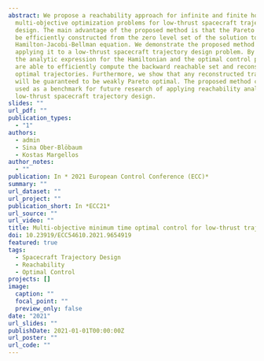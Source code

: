 ```yaml
---
abstract: We propose a reachability approach for infinite and finite horizon
  multi-objective optimization problems for low-thrust spacecraft trajectory
  design. The main advantage of the proposed method is that the Pareto front can
  be efficiently constructed from the zero level set of the solution to a
  Hamilton-Jacobi-Bellman equation. We demonstrate the proposed method by
  applying it to a low-thrust spacecraft trajectory design problem. By deriving
  the analytic expression for the Hamiltonian and the optimal control policy, we
  are able to efficiently compute the backward reachable set and reconstruct the
  optimal trajectories. Furthermore, we show that any reconstructed trajectory
  will be guaranteed to be weakly Pareto optimal. The proposed method can be
  used as a benchmark for future research of applying reachability analysis to
  low-thrust spacecraft trajectory design.
slides: ""
url_pdf: ""
publication_types:
  - "1"
authors:
  - admin
  - Sina Ober-Blöbaum
  - Kostas Margellos
author_notes:
  - ""
publication: In * 2021 European Control Conference (ECC)*
summary: ""
url_dataset: ""
url_project: ""
publication_short: In *ECC21*
url_source: ""
url_video: ""
title: Multi-objective minimum time optimal control for low-thrust trajectory design
doi: 10.23919/ECC54610.2021.9654919
featured: true
tags:
  - Spacecraft Trajectory Design
  - Reachability
  - Optimal Control
projects: []
image:
  caption: ""
  focal_point: ""
  preview_only: false
date: "2021"
url_slides: ""
publishDate: 2021-01-01T00:00:00Z
url_poster: ""
url_code: ""
---
```

